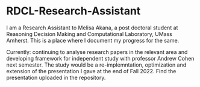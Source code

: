 # RDCL-Research-Assistant
I am a Research Assistant to Melisa Akana, a post doctoral student at Reasoning Decision Making and Computational Laboratory, UMass Amherst.
This is a place where I document my progress for the same. 

Currently: continuing to analyse research papers in the relevant area and developing framework for independent study with professor Andrew Cohen next semester. The study would be a re-implemntation, optimization and extension of the presentation I gave at the end of Fall 2022. Find the presentation uploaded in the repository. 

